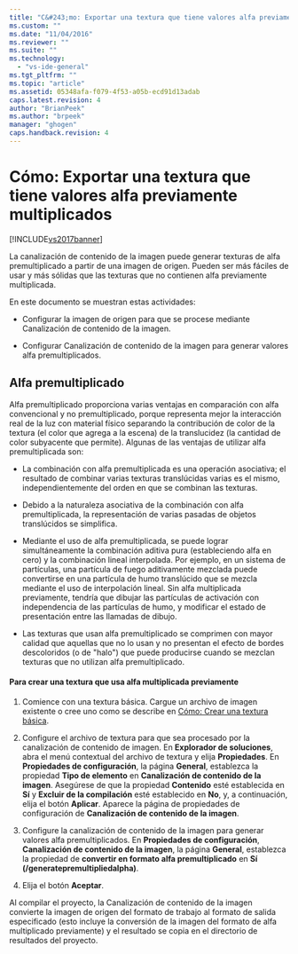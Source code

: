 ```yaml
---
title: "C&#243;mo: Exportar una textura que tiene valores alfa previamente multiplicados | Microsoft Docs"
ms.custom: ""
ms.date: "11/04/2016"
ms.reviewer: ""
ms.suite: ""
ms.technology: 
  - "vs-ide-general"
ms.tgt_pltfrm: ""
ms.topic: "article"
ms.assetid: 05348afa-f079-4f53-a05b-ecd91d13adab
caps.latest.revision: 4
author: "BrianPeek"
ms.author: "brpeek"
manager: "ghogen"
caps.handback.revision: 4
---
```

# C&#243;mo: Exportar una textura que tiene valores alfa previamente multiplicados
[!INCLUDE[vs2017banner](../code-quality/includes/vs2017banner.md)]

La canalización de contenido de la imagen puede generar texturas de alfa premultiplicado a partir de una imagen de origen.  Pueden ser más fáciles de usar y más sólidas que las texturas que no contienen alfa previamente multiplicada.  
  
 En este documento se muestran estas actividades:  
  
-   Configurar la imagen de origen para que se procese mediante Canalización de contenido de la imagen.  
  
-   Configurar Canalización de contenido de la imagen para generar valores alfa premultiplicados.  
  
## Alfa premultiplicado  
 Alfa premultiplicado proporciona varias ventajas en comparación con alfa convencional y no premultiplicado, porque representa mejor la interacción real de la luz con material físico separando la contribución de color de la textura \(el color que agrega a la escena\) de la translucidez \(la cantidad de color subyacente que permite\).  Algunas de las ventajas de utilizar alfa premultiplicada son:  
  
-   La combinación con alfa premultiplicada es una operación asociativa; el resultado de combinar varias texturas translúcidas varias es el mismo, independientemente del orden en que se combinan las texturas.  
  
-   Debido a la naturaleza asociativa de la combinación con alfa premultiplicada, la representación de varias pasadas de objetos translúcidos se simplifica.  
  
-   Mediante el uso de alfa premultiplicada, se puede lograr simultáneamente la combinación aditiva pura \(estableciendo alfa en cero\) y la combinación lineal interpolada.  Por ejemplo, en un sistema de partículas, una partícula de fuego aditivamente mezclada puede convertirse en una partícula de humo translúcido que se mezcla mediante el uso de interpolación lineal.  Sin alfa multiplicada previamente, tendría que dibujar las partículas de activación con independencia de las partículas de humo, y modificar el estado de presentación entre las llamadas de dibujo.  
  
-   Las texturas que usan alfa premultiplicado se comprimen con mayor calidad que aquellas que no lo usan y no presentan el efecto de bordes descoloridos \(o de "halo"\) que puede producirse cuando se mezclan texturas que no utilizan alfa premultiplicado.  
  
#### Para crear una textura que usa alfa multiplicada previamente  
  
1.  Comience con una textura básica.  Cargue un archivo de imagen existente o cree uno como se describe en [Cómo: Crear una textura básica](../designers/how-to-create-a-basic-texture.md).  
  
2.  Configure el archivo de textura para que sea procesado por la canalización de contenido de imagen.  En **Explorador de soluciones**, abra el menú contextual del archivo de textura y elija **Propiedades**.  En **Propiedades de configuración**, la página **General**, establezca la propiedad **Tipo de elemento** en **Canalización de contenido de la imagen**.  Asegúrese de que la propiedad **Contenido** esté establecida en **Sí** y **Excluir de la compilación** esté establecido en **No**, y, a continuación, elija el botón **Aplicar**.  Aparece la página de propiedades de configuración de **Canalización de contenido de la imagen**.  
  
3.  Configure la canalización de contenido de la imagen para generar valores alfa premultiplicados.  En **Propiedades de configuración**, **Canalización de contenido de la imagen**, la página **General**, establezca la propiedad de **convertir en formato alfa premultiplicado** en **Sí \(\/generatepremultipliedalpha\)**.  
  
4.  Elija el botón **Aceptar**.  
  
 Al compilar el proyecto, la Canalización de contenido de la imagen convierte la imagen de origen del formato de trabajo al formato de salida especificado \(esto incluye la conversión de la imagen del formato de alfa multiplicado previamente\) y el resultado se copia en el directorio de resultados del proyecto.